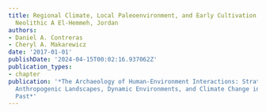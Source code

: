 ```yaml
---
title: Regional Climate, Local Paleoenvironment, and Early Cultivation at Pre-Pottery
  Neolithic A El-Hemmeh, Jordan
authors:
- Daniel A. Contreras
- Cheryl A. Makarewicz
date: '2017-01-01'
publishDate: '2024-04-15T00:02:16.937062Z'
publication_types:
- chapter
publication: '*The Archaeology of Human-Environment Interactions: Strategies for Investigating
  Anthropogenic Landscapes, Dynamic Environments, and Climate Change in the Human
  Past*'
---
```


